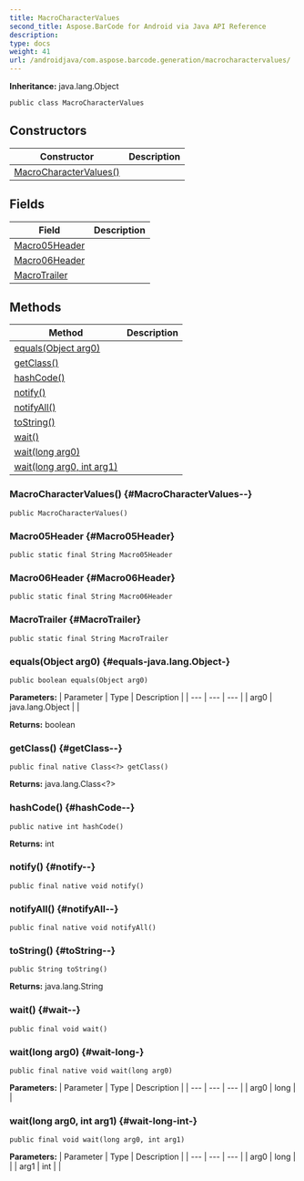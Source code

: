 ```yaml
---
title: MacroCharacterValues
second_title: Aspose.BarCode for Android via Java API Reference
description: 
type: docs
weight: 41
url: /androidjava/com.aspose.barcode.generation/macrocharactervalues/
---
```

**Inheritance:**
java.lang.Object
```
public class MacroCharacterValues
```
## Constructors

| Constructor | Description |
| --- | --- |
| [MacroCharacterValues()](#MacroCharacterValues--) |  |
## Fields

| Field | Description |
| --- | --- |
| [Macro05Header](#Macro05Header) |  |
| [Macro06Header](#Macro06Header) |  |
| [MacroTrailer](#MacroTrailer) |  |
## Methods

| Method | Description |
| --- | --- |
| [equals(Object arg0)](#equals-java.lang.Object-) |  |
| [getClass()](#getClass--) |  |
| [hashCode()](#hashCode--) |  |
| [notify()](#notify--) |  |
| [notifyAll()](#notifyAll--) |  |
| [toString()](#toString--) |  |
| [wait()](#wait--) |  |
| [wait(long arg0)](#wait-long-) |  |
| [wait(long arg0, int arg1)](#wait-long-int-) |  |
### MacroCharacterValues() {#MacroCharacterValues--}
```
public MacroCharacterValues()
```


### Macro05Header {#Macro05Header}
```
public static final String Macro05Header
```


### Macro06Header {#Macro06Header}
```
public static final String Macro06Header
```


### MacroTrailer {#MacroTrailer}
```
public static final String MacroTrailer
```


### equals(Object arg0) {#equals-java.lang.Object-}
```
public boolean equals(Object arg0)
```




**Parameters:**
| Parameter | Type | Description |
| --- | --- | --- |
| arg0 | java.lang.Object |  |

**Returns:**
boolean
### getClass() {#getClass--}
```
public final native Class<?> getClass()
```




**Returns:**
java.lang.Class<?>
### hashCode() {#hashCode--}
```
public native int hashCode()
```




**Returns:**
int
### notify() {#notify--}
```
public final native void notify()
```




### notifyAll() {#notifyAll--}
```
public final native void notifyAll()
```




### toString() {#toString--}
```
public String toString()
```




**Returns:**
java.lang.String
### wait() {#wait--}
```
public final void wait()
```




### wait(long arg0) {#wait-long-}
```
public final native void wait(long arg0)
```




**Parameters:**
| Parameter | Type | Description |
| --- | --- | --- |
| arg0 | long |  |

### wait(long arg0, int arg1) {#wait-long-int-}
```
public final void wait(long arg0, int arg1)
```




**Parameters:**
| Parameter | Type | Description |
| --- | --- | --- |
| arg0 | long |  |
| arg1 | int |  |

